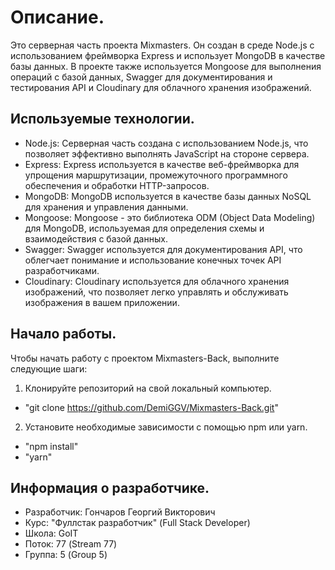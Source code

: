 # Описание.

Это серверная часть проекта Mixmasters. Он создан в среде Node.js с использованием фреймворка Express и использует MongoDB в качестве базы данных. В проекте также используется Mongoose для выполнения операций с базой данных, Swagger для документирования и тестирования API и Cloudinary для облачного хранения изображений.

## Используемые технологии.

- Node.js: Серверная часть создана с использованием Node.js, что позволяет эффективно выполнять JavaScript на стороне сервера.
- Express: Express используется в качестве веб-фреймворка для упрощения маршрутизации, промежуточного программного обеспечения и обработки HTTP-запросов.
- MongoDB: MongoDB используется в качестве базы данных NoSQL для хранения и управления данными.
- Mongoose: Mongoose - это библиотека ODM (Object Data Modeling) для MongoDB, используемая для определения схемы и взаимодействия с базой данных.
- Swagger: Swagger используется для документирования API, что облегчает понимание и использование конечных точек API разработчиками.
- Cloudinary: Cloudinary используется для облачного хранения изображений, что позволяет легко управлять и обслуживать изображения в вашем приложении.

## Начало работы.

Чтобы начать работу с проектом Mixmasters-Back, выполните следующие шаги:

1. Клонируйте репозиторий на свой локальный компьютер.

- "git clone https://github.com/DemiGGV/Mixmasters-Back.git"

2. Установите необходимые зависимости с помощью npm или yarn.

- "npm install"
- "yarn"

## Информация о разработчике.

- Разработчик: Гончаров Георгий Викторович
- Курс: "Фуллстак разработчик" (Full Stack Developer)
- Школа: GoIT
- Поток: 77 (Stream 77)
- Группа: 5 (Group 5)
